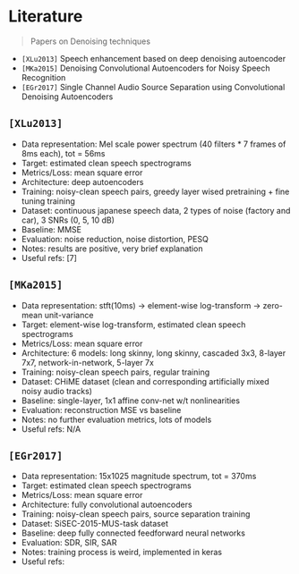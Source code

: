 # Literature
> Papers on Denoising techniques

- `[XLu2013]` Speech enhancement based on deep denoising autoencoder
- `[MKa2015]` Denoising Convolutional Autoencoders for Noisy Speech Recognition
- `[EGr2017]` Single Channel Audio Source Separation using Convolutional Denoising Autoencoders

## `[XLu2013]`
- Data representation: Mel scale power spectrum (40 filters * 7 frames of 8ms each), tot = 56ms
- Target: estimated clean speech spectrograms
- Metrics/Loss: mean square error
- Architecture: deep autoencoders
- Training: noisy-clean speech pairs, greedy layer wised pretraining + fine tuning training
- Dataset: continuous japanese speech data, 2 types of noise (factory and car), 3 SNRs (0, 5, 10 dB)
- Baseline: MMSE
- Evaluation: noise reduction, noise distortion, PESQ
- Notes: results are positive, very brief explanation
- Useful refs: [7]

## `[MKa2015]`
- Data representation: stft(10ms) -> element-wise log-transform -> zero-mean unit-variance
- Target: element-wise log-transform, estimated clean speech spectrograms
- Metrics/Loss: mean square error
- Architecture: 6 models: long skinny, long skinny, cascaded 3x3, 8-layer 7x7, network-in-network, 5-layer 7x
- Training: noisy-clean speech pairs, regular training
- Dataset: CHiME dataset (clean and corresponding artificially mixed noisy audio tracks)
- Baseline: single-layer, 1x1 affine conv-net w/t nonlinearities
- Evaluation: reconstruction MSE vs baseline
- Notes: no further evaluation metrics, lots of models
- Useful refs: N/A

## `[EGr2017]`
- Data representation: 15x1025 magnitude spectrum, tot = 370ms
- Target: estimated clean speech spectrograms
- Metrics/Loss: mean square error
- Architecture: fully convolutional autoencoders
- Training: noisy-clean speech pairs, source separation training
- Dataset: SiSEC-2015-MUS-task dataset
- Baseline: deep fully connected feedforward neural networks
- Evaluation: SDR, SIR, SAR
- Notes: training process is weird, implemented in keras
- Useful refs:
